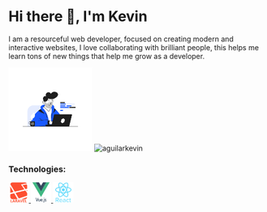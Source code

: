 # Hi there 👋, I'm Kevin 
<p>I am a resourceful web developer, focused on creating modern and interactive websites, I love collaborating with brilliant people, this helps me learn tons of new things that help me grow as a developer.</p>
<span><img width="165" src="76246-test-raffle.gif"/> </span> <span><img src="https://github-readme-stats.vercel.app/api/top-langs?username=aguilarkevin&show_icons=true&locale=en&layout=compact&theme=dark" alt="aguilarkevin" />  </span>
<h3 align="left">Technologies:</h3>
<div width="180" align="left"> 
<a href="https://laravel.com/" target="_blank">
<img src="https://raw.githubusercontent.com/devicons/devicon/master/icons/laravel/laravel-plain-wordmark.svg" alt="laravel" width="40" height="40"/> 
</a> 
<a href="https://vuejs.org/" target="_blank"> 
<img src="https://raw.githubusercontent.com/devicons/devicon/master/icons/vuejs/vuejs-original-wordmark.svg" alt="vuejs" width="40" height="40"/>
</a> 
<a href="https://reactjs.org/" target="_blank">
<img src="https://raw.githubusercontent.com/devicons/devicon/master/icons/react/react-original-wordmark.svg" alt="react" width="40" height="40"/>
</a>
</div>
